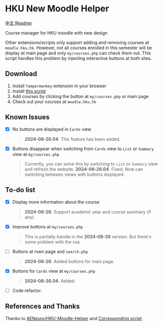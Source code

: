 # HKU New Moodle Helper

[中文 Readme](./README_cn.md)

Course manager for HKU moodle with new design

Other extensions/scripts only support adding and removing courses at `moodle.hku.hk`. However, not all courses enrolled in this semester will be display at main page and only `my/courses.php` can check them out. This script handles this problem by injecting interactive buttons at both sites.

## Download

1. Install `Tampermonkey` extension in your browser
2. Install [this script](https://greasyfork.org/en/scripts/505210-hku-new-moodle-helper)
3. Add courses by clicking the button at `my/courses.php` or main page
4. Check out your courses at `moodle.hku.hk`

## Known Issues

- [x] No buttons are displayed in `Cards` view
    > **2024-08-26.04**. This feature has been added.
- [x] Buttons disappear when switching from `Cards` view to `List` or `Summary` view at `my/courses.php`
    > Currently, you can solve this by switching to `List` or `Summary` view and refresh the website.
    > **2024-08-26.04**. Fixed. Now can switching between views with buttons displayed.

## To-do list

- [x] Display more information about the course
    > **2024-08-26**. Support academic year and course summary (if any).
- [x] Improve buttons at `my/courses.php`
    > This is partially handle in the **2024-08-26** version. But there's some problem with the css.
- [ ] Buttons at main page and `search.php`
    > **2024-08-26**. Added buttons for main page.
- [x] Buttons for `Cards` view at `my/courses.php`
    > **2024-08-26.04**. Added.
- [ ] Code refactor.

## References and Thanks

Thanks to [AENeuro/HKU-Moodle-Helper](https://github.com/AENeuro/HKU-Moodle-Helper) and [Corresponding script](https://greasyfork.org/en/scripts/431982-hku-moodle-helper/code).